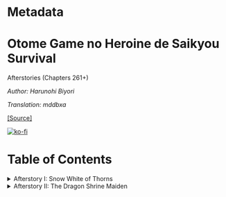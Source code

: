 # Metadata

# Otome Game no Heroine de Saikyou Survival  

Afterstories (Chapters 261+)

_Author:_   _Harunohi Biyori_

_Translation: mddbxa_

[\[Source\]](https://ncode.syosetu.com/n1391fj/)


[![ko-fi](https://ko-fi.com/img/githubbutton_sm.svg)](https://ko-fi.com/I2I117SQUE)


# Table of Contents

<details>
<summary>Afterstory I: Snow White of Thorns</summary>

[261 Snow White of Thorns](./chapters/chapter0261.md)

[262 Resurrection](./chapters/chapter0262.md)

[263 Setting Off](./chapters/chapter0263.md)

[264 Large-Scale Dungeon](./chapters/chapter0264.md)

[265 Daily Life in the Dungeon](./chapters/chapter0265.md)

[266 Monsters](./chapters/chapter0266.md)

[267 The Will of the Dungeon](./chapters/chapter0267.md)

[268 The Monster in the Deepest Part](./chapters/chapter0268.md)

[269 Chimera](./chapters/chapter0269.md)

[270 Unconventional Strategy](./chapters/chapter0270.md)

[271 Young Spirit](./chapters/chapter0271.md)

[272 The Role of a Magician](./chapters/chapter0272.md)

[273 Long Time No See, Royal Capital](./chapters/chapter0273.md)

[274 Daily Life in the Royal Capital](./chapters/chapter0274.md)

[275 The Journey](./chapters/chapter0275.md)

[276 Samantha Samantha](./chapters/chapter0276.md)

[277 Approaching the Viscounty](./chapters/chapter0277.md)

[278 Bandit Extermination](./chapters/chapter0278.md)

[279 The Secret to Longevity?](./chapters/chapter0279.md)

[280 A New Spark](./chapters/chapter0280.md)

[281 The Nature of a Hero](./chapters/chapter0281.md)

[282 The Way of the Heart](./chapters/chapter0282.md)

[283 Crossing the Border](./chapters/chapter0283.md)

[284 Encounter](./chapters/chapter0284.md)

[285 My Hero](./chapters/chapter0285.md)

[286 Holy City Faan](./chapters/chapter0286.md)

[287 The Hero's Reason](./chapters/chapter0287.md)

[288 A Sly Person](./chapters/chapter0288.md)

[289 Things We Encounter](./chapters/chapter0289.md)

[290 Dragon Hunting Grounds](./chapters/chapter0290.md)

[291 Intentions](./chapters/chapter0291.md)

[292 Killing Intent](./chapters/chapter0292.md)

[293 True Nature](./chapters/chapter0293.md)

[294 Antagonism](./chapters/chapter0294.md)

[295 The Hero's Power](./chapters/chapter0295.md)

[296 For Whose Sake?](./chapters/chapter0296.md)

[297 Naivety and Resolve](./chapters/chapter0297.md)

[298 Reason for Resolve](./chapters/chapter0298.md)

[299 The Hero's Power](./chapters/chapter0299.md)

[300 The Meaning of Life](./chapters/chapter0300.md)

</details>

<details>
<summary>Afterstory II: The Dragon Shrine Maiden</summary>

[301 Epilogue and Prologue](./chapters/chapter0301.md)

</details>

